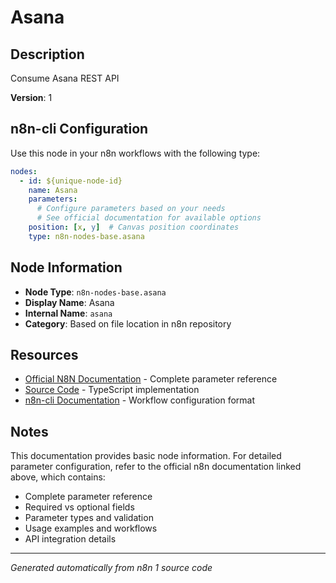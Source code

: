 # Asana

## Description

Consume Asana REST API

**Version**: 1

## n8n-cli Configuration

Use this node in your n8n workflows with the following type:

```yaml
nodes:
  - id: ${unique-node-id}
    name: Asana
    parameters:
      # Configure parameters based on your needs
      # See official documentation for available options
    position: [x, y]  # Canvas position coordinates
    type: n8n-nodes-base.asana
```

## Node Information

- **Node Type**: `n8n-nodes-base.asana`
- **Display Name**: Asana
- **Internal Name**: `asana`
- **Category**: Based on file location in n8n repository

## Resources

- [Official N8N Documentation](https://docs.n8n.io/integrations/builtin/app-nodes/n8n-nodes-base.asana/) - Complete parameter reference
- [Source Code](https://github.com/n8n-io/n8n/blob/master/packages/nodes-base/nodes/Asana/Asana.node.ts) - TypeScript implementation
- [n8n-cli Documentation](https://github.com/edenreich/n8n-cli) - Workflow configuration format

## Notes

This documentation provides basic node information. For detailed parameter configuration, 
refer to the official n8n documentation linked above, which contains:

- Complete parameter reference
- Required vs optional fields
- Parameter types and validation
- Usage examples and workflows
- API integration details

---
*Generated automatically from n8n 1 source code*

